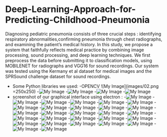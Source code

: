 # Deep-Learning-Approach-for-Predicting-Childhood-Pneumonia
Diagnosing pediatric pneumonia consists of three crucial steps : identifying respiratory abnormalities,confirming pneumonia through chest radiographs, and examining the patient’s medical history. In this study, we propose a system that faithfully reflects medical practice by combining image processing, sound processing, and deep learning techniques. We first preprocess the data before submitting it to classification models, using MOBILENET for radiographs and VGG16 for sound recordings. Our system was tested using the Kermany et al dataset for medical images and the SPRSound challenge dataset for sound recordings.
+ Some Python libraries we used:
  -OPENCV
  ![My Image](images/02.png =250x250)
  -![My Image](images/03.png)
  -![My Image](images/04.png)
  -![My Image](images/05.png)
  -![My Image](images/06.png)
+ screenshot of our graphical interface using electron :
  -![My Image](images/08.png)
  -![My Image](images/09.png)
  -![My Image](images/10.png)
  -![My Image](images/11.png)
  -![My Image](images/12.png)
  -![My Image](images/13.png)
  -![My Image](images/14.png)
  -![My Image](images/15.png)
  -![My Image](images/16.png)
  -![My Image](images/17.png)
  -![My Image](images/18.png)
  -![My Image](images/19.png)
  -![My Image](images/20.png)
  -![My Image](images/21.png)
  -![My Image](images/22.png)
  -![My Image](images/23.png)
  -![My Image](images/24.png)
  -![My Image](images/25.png)
  -![My Image](images/26.png)
  -![My Image](images/27.png)
  -![My Image](images/34.png)
  -![My Image](images/35.png)
  -![My Image](images/36.png)
  -![My Image](images/37.png)
  -![My Image](images/38.png)
  -![My Image](images/39.png)
  -![My Image](images/40.png)
  -![My Image](images/41.png)

